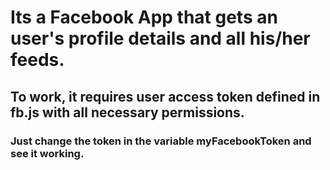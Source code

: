 # Its a Facebook App that gets an user's profile details and all his/her feeds.
## To work, it requires user access token defined in fb.js with all necessary permissions.
### Just change the token in the variable myFacebookToken and see it working.